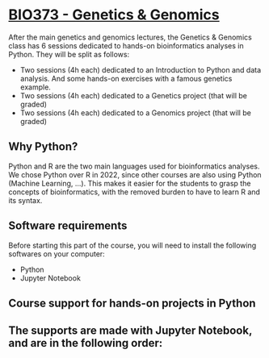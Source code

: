 # [BIO373 - Genetics & Genomics](https://edu.epfl.ch/coursebook/en/genetics-and-genomics-BIO-373)
After the main genetics and genomics lectures, the Genetics & Genomics class has 6 sessions dedicated to hands-on bioinformatics analyses in Python.
They will be split as follows:
- Two sessions (4h each) dedicated to an Introduction to Python and data analysis. And some hands-on exercises with a famous genetics example.
- Two sessions (4h each) dedicated to a Genetics project (that will be graded)
- Two sessions (4h each) dedicated to a Genomics project (that will be graded)

## Why Python?
Python and R are the two main languages used for bioinformatics analyses.
We chose Python over R in 2022, since other courses are also using Python (Machine Learning, ...). This makes it easier for the students to grasp the concepts of bioinformatics, with the removed burden to have to learn R and its syntax.

## Software requirements
Before starting this part of the course, you will need to install the following softwares on your computer:
- Python
- Jupyter Notebook

## Course support for hands-on projects in Python
The supports are made with Jupyter Notebook, and are in the following order:
- 
